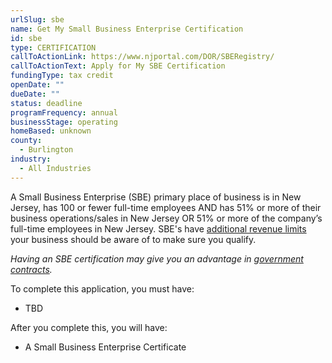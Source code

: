 ```yaml
---
urlSlug: sbe
name: Get My Small Business Enterprise Certification
id: sbe
type: CERTIFICATION
callToActionLink: https://www.njportal.com/DOR/SBERegistry/
callToActionText: Apply for My SBE Certification
fundingType: tax credit
openDate: ""
dueDate: ""
status: deadline
programFrequency: annual
businessStage: operating
homeBased: unknown
county:
  - Burlington
industry:
  - All Industries
---
```

A Small Business Enterprise (SBE) primary place of business is in New Jersey, has 100 or fewer full-time employees AND has 51% or more of their business operations/sales in New Jersey OR 51% or more of the company’s full-time employees in New Jersey. SBE's have [additional revenue limits](https://business.nj.gov/pages/sbe) your business should be aware of to make sure you qualify.

*Having an SBE certification may give you an advantage in [government contracts](https://business.nj.gov/pages/sbe).*

To complete this application, you must have:

* TBD

After you complete this, you will have:

* A Small Business Enterprise Certificate